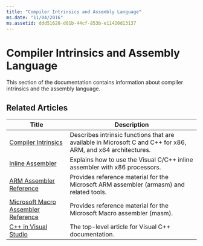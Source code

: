 ```yaml
---
title: "Compiler Intrinsics and Assembly Language"
ms.date: "11/04/2016"
ms.assetid: ddd51620-d01b-44cf-853b-e11420d13137
---
```

# Compiler Intrinsics and Assembly Language

This section of the documentation contains information about compiler intrinsics and the assembly language.

## Related Articles

|Title|Description|
|-----------|-----------------|
|[Compiler Intrinsics](../intrinsics/compiler-intrinsics.md)|Describes intrinsic functions that are available in Microsoft C and C++ for x86, ARM, and x64 architectures.|
|[Inline Assembler](../assembler/inline/inline-assembler.md)|Explains how to use the Visual C/C++ inline assembler with x86 processors.|
|[ARM Assembler Reference](../assembler/arm/arm-assembler-reference.md)|Provides reference material for the Microsoft ARM assembler (armasm) and related tools.|
|[Microsoft Macro Assembler Reference](../assembler/masm/microsoft-macro-assembler-reference.md)|Provides reference material for the Microsoft Macro assembler (masm).|
|[C++ in Visual Studio](../overview/visual-cpp-in-visual-studio.md)|The top-level article for Visual C++ documentation.|